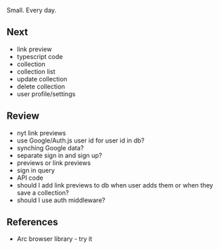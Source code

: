 Small. Every day. 

## Next 
- link preview
- typescript code 
- collection 
- collection list 
- update collection
- delete collection 
- user profile/settings 

## Review 
- nyt link previews 
- use Google/Auth.js user id for user id in db?
- synching Google data?
- separate sign in and sign up?
- previews or link previews 
- sign in query
- API code 
- should I add link previews to db when user adds them or when they save a collection? 
- should I use auth middleware? 

## References 
- Arc browser library - try it 